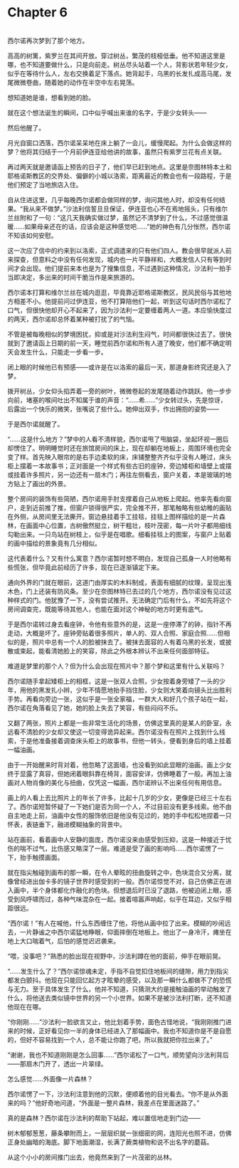 # Chapter 6

<br>
西尔诺再次梦到了那个地方。

高高的树篱，紫罗兰在其间开放。穿过树丛，繁茂的枝桠低垂。他不知道这里是哪，也不知道要做什么，只是向前走。树丛尽头站着一个人，背影状若年轻少女，似乎在等待什么人，左右交换着足下落点。她背起手，乌黑的长发扎成高马尾，发尾微微卷曲，随着她的动作在半空中左右晃荡。

想知道她是谁，想看到她的脸。

就在这个想法诞生的瞬间，口中似乎喊出来谁的名字，于是少女转头——

然后他醒了。

月光自窗口洒落，西尔诺呆呆地在床上躺了一会儿，缓慢爬起。为什么会做这样的梦？他将其归结于一个月前伊连亚给他讲的故事，虽然只有紫罗兰花有点关联。

再过两天就是邀请函上预告的日子了，他们早已赶到地点。这里是奈图林特本土和耶格诺斯教区的交界处、偏僻的小城以洛索，距离最近的教会也有一段路程，于是他们预定了当地旅店入住。

自从住进这里，几乎每晚西尔诺都会做同样的梦，询问其他人时，却没有任何结果。“我从来不做梦。”沙法利信誓旦旦保证，伊连亚也心不在焉地摇头，只有维尔兰丝附和了一句：“这几天我确实做过梦，虽然记不清梦到了什么，不过感觉很温暖……如果母亲还在的话，应该会是这种感觉吧……”她的神色有几分怅然，西尔诺不知该如何安慰。

这一次应了信中的约来到以洛索，正式调遣来的只有他们四人。教会很早就派人前来探查，但意料之中没有任何发现，城内也一片平静祥和，大概发信人只有等到时间才会出现。他们提前来本也是为了搜集信息，不过遇到这种情况，沙法利一拍手当即决定，多出来的时间干脆当作是来旅游的。

西尔诺本打算和维尔兰丝在城内逛逛，毕竟靠近耶格诺斯教区，民风民俗与其他地方相差不小。他提前问过伊连亚，他不打算陪他们一起，听到这句话时西尔诺松了口气，但很快他却开心不起来了，因为沙法利一定要缠着两人一道。本应愉快度过的两天，西尔诺却总怀着某种被打扰了的气恼。

不管是被每晚相似的梦境困扰，抑或是对沙法利生闷气，时间都很快过去了。很快就到了邀请函上日期的前一天，睡觉前西尔诺和所有人道了晚安，他们都不确定明天会发生什么，只能走一步看一步。

闭上眼的时候他已有预感——或许是在以洛索的最后一天，那道身影终究还是入了梦。

拨开树丛，少女仰头掐弄着一旁的树叶，微微卷起的发尾随着动作跳跃。他一步步向前，堵塞的喉间吐出不知属于谁的声音：“……希……”少女转过头，先是惊讶，后露出一个快乐的微笑，张嘴说了些什么。她伸出双手，作出拥抱的姿势——

于是西尔诺就醒了。

“……这是什么地方？”梦中的人看不清样貌，西尔诺甩了甩脑袋，坐起环视一圈后却愣住了。明明睡觉时还在旅馆房间的床上，现在却躺在地板上，周围环境也完全变了样。首先映入眼帘的是右手边柔软的床，床铺整整齐齐似乎没有人睡过，床头柜上摆着一本故事书；正对面是一个样式有些古旧的座钟，旁边矮柜和墙壁上或摆或挂着许多照片，另一边还有一扇木门；再往左侧看去，窗户关着，本是玻璃的地方贴上了画出的外景。

整个房间的装饰有些简陋，西尔诺用手肘支撑着自己从地板上爬起。他率先看向窗户，走到近前推了推，但窗户锁得很严实，完全推不开，那笔触略有些幼稚的画贴在外侧，从房间里无法撕开。窗边悬挂着手工挂毯，挂毯上图样描绘的是一片森林，在画面中心位置，古树傲然挺立，树干粗壮，枝叶茂密，每一片叶子都用细线勾勒出来。一只鸟站在树枝上，似乎是在唱歌。细看挂毯上的图案，与窗户上贴着的画中描绘的景象竟有几分相似。

这代表着什么？又有什么寓意？西尔诺暂时想不明白，发现自己孤身一人时他略有些慌张，但毕竟此前经历了许多，现在已逐渐镇定下来。

通向外界的门就在眼前，这道门由厚实的木料制成，表面有细腻的纹理，呈现出浅木色，门上还装有防风条。至少在奈图林特已去过的几个地方，西尔诺没有见过这种样式的门。他犹豫了一下，没有尝试推开。无法确定门后有什么，不如先将这个房间调查完，既能等待其他人，也能在面对这个神秘的地方时更有底气。

于是西尔诺转过身去看座钟，令他有些意外的是，这是一座停滞了的钟，指针不再走动，大概是坏了。座钟旁贴着很多照片，单人的、双人合照、家庭合照……但相似的是，照片中总有一个人的脸被抹去了。被抹去面容的人有着乌黑的长发，或披散或束起，能看清她脸上的笑容，除此之外根本辨认不出来任何面部特征。

难道是梦里的那个人？但为什么会出现在照片中？那个梦和这里有什么关联吗？

西尔诺随手拿起矮柜上的相框，这是一张双人合照，少女按着身旁矮了一头的少年，用他的黑发扎小辫，少年不情愿地抬手挡住脸，少女则大笑着向镜头比出胜利手势。再看向旁边一张，这似乎是一张全家福，一群大人和好几个孩子站在一起，西尔诺在角落看见了她，她的脸上失去了笑容，有些闷闷不乐。

又翻了两张，照片上都是一些非常生活化的场景，仿佛这里真的是某人的卧室，永远看不清脸的少女却又使这一切变得诡异起来。西尔诺没有在照片上找到什么线索，于是他准备接着调查床头柜上的故事书，但他一转头，便看到身后的墙上挂着一幅油画。

由于一开始醒来时背对着，他忽略了这面墙，也没看到如此显眼的油画。画上少女终于显露了真容，但她闭着眼斜靠在椅背，面容安详，仿佛睡着了一般。再加上油画对人物肖像的美化与扭曲，仅凭这一幅画，西尔诺辨认不出来任何有用信息。

画上的人看上去比照片上的年长了许多，比起十几岁的少女，更像是已经三十左右了。西尔诺短暂怀疑了一下她们是否为同一个人，不过目前没有更多线索。他不由自主地走上前，油画中女性的服饰依旧是他没有见过的，她的手中松松地捏着一只怀表，表链垂下，融进模糊抽象的背景中。

站在画前，看着画中人安静的面庞，西尔诺没来由感受到压抑，这是一种接近于忧伤的喘不过气，比伤感又略深了一层。难道是受了画的影响吗……西尔诺愣了一下，抬手触摸画面。

就在指尖触碰到画布的那一瞬，在令人晕眩的扭曲旋转之中，色块混合又分离，就像曾经进出伽卡多的镜子世界时感受到的一般。西尔诺惊觉不对，自己仿佛正在进入画中，半个身体都化作融化的色块。但想退后时已没了退路，他被迫闭上眼，感受到风呼啸而过，各种气味混杂在一起。接着喧嚣声响起，似乎在耳边，又似乎相距很远。

“西尔诺！”有人在喊他，什么东西缠住了他，将他从画中拉了出来。模糊的吵闹远去，一片静谧之中西尔诺猛地睁眼，仰面摔倒在地板上。他出了一身冷汗，瘫坐在地上大口喘着气，后怕的感觉迟迟袭来。

“喂，没事吧？”熟悉的脸出现在视野中，沙法利蹲在他的面前，伸手在眼前晃。

“……发生什么了？”西尔诺惊魂未定，手指不自觉扣住地板间的缝隙，用力到指尖都发白颤抖。他现在只能回忆起方才眩晕的感受，以及那一瞬什么都做不了的恐慌与无力。至于具体发生了什么，他并不知道，只猜测大约是接触油画的举动触发了什么，将他送去类似镜中世界的另一个小世界。如果不是被沙法利打断，还不知道他现在在哪。

“你刚刚……”沙法利一脸欲言又止，他比划着手势，面色古怪地说，“我刚刚推门进来的时候，正好看见你一半的身体已经进入了那幅画中。我也不知道你是不是自愿的，但好不容易找到一个人，总不能让你跑了吧，所以我就把你拉出来了。”

“谢谢，我也不知道刚刚是怎么回事……”西尔诺松了一口气，顺势望向沙法利背后——那扇木门开了，透出一片翠绿。

怎么感觉……外面像一片森林？

西尔诺愣了一下，沙法利注意到他的沉默，便顺着他的目光看去。“你不是从外面来的吗？”他好奇地问道，“外面是一整片森林，我差点在里面迷路了。”

真的是森林？西尔诺在沙法利的帮助下站起，难以置信地走到门边——

树木郁郁葱葱，藤条攀附而上，一层层织就一张细密的网，连阳光也照不进，仿佛正身处幽暗的海底。脚下地面潮湿，长满了蕨类植物和说不出名字的蘑菇。

从这个小小的房间推门出去，他竟然来到了一片茂密的丛林。
